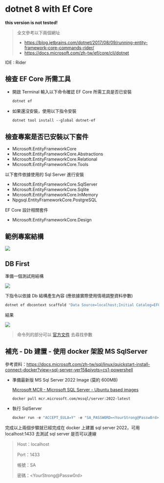 # dotnet 8 with Ef Core

**this version is not tested!**

> 全文參考以下兩個網址
> * https://blog.jetbrains.com/dotnet/2017/08/09/running-entity-framework-core-commands-rider/
> * https://docs.microsoft.com/zh-tw/ef/core/cli/dotnet

IDE : Rider

## 檢查 EF Core 所需工具

* 開啟 Terminal 輸入以下命令確認 EF Core 所需工具是否已安裝

    ```cl
    dotnet ef
    ```

* 如果還沒安裝，使用以下指令安裝

    ```cl
    dotnet tool install --global dotnet-ef
    ```

## 檢查專案是否已安裝以下套件

* Microsoft.EntityFrameworkCore
* Microsoft.EntityFrameworkCore.Abstractions
* Microsoft.EntityFrameworkCore.Relational
* Microsoft.EntityFrameworkCore.Tools

以下套件依據使用的 Sql Server 進行安裝

* Microsoft.EntityFrameworkCore.SqlServer
* Microsoft.EntityFrameworkCore.Sqlite
* Microsoft.EntityFrameworkCore.InMemory
* Npgsql.EntityFrameworkCore.PostgreSQL

EF Core 設計相關套件

* Microsoft.EntityFrameworkCore.Design

## 範例專案結構

![](https://i.imgur.com/Jb8VaAW.png)

## DB First

準備一個測試用結構

![](https://i.imgur.com/tHxKajW.png)

下指令以依據 Db 結構產生內容 (應依據實際使用情境調整資料參數)

```cl
dotnet ef dbcontext scaffold "Data Source=localhost;Initial Catalog=EFCoreSample;Persist Security Info=False;User ID=SA;Password=<YourStrong@Passw0rd>;Pooling=False;MultipleActiveResultSets=False;Encrypt=False;TrustServerCertificate=False" Microsoft.EntityFrameworkCore.SqlServer -c DbFirstContext
```

結果

![](https://i.imgur.com/rXb38yn.png)

> 命令列的部分可以 [官方文件](https://docs.microsoft.com/zh-tw/ef/core/cli/dotnet) 去尋找參數

## 補充 - Db 建置 - 使用 docker 架設 MS SqlServer

參考資料：https://docs.microsoft.com/zh-tw/sql/linux/quickstart-install-connect-docker?view=sql-server-ver15&pivots=cs1-powershell

* 準備最新版 MS Sql Server 2022 Image (莫約 600MB)

  [Microsoft MCR - Microsoft SQL Server - Ubuntu based images](https://mcr.microsoft.com/en-us/product/mssql/server/about)

  ```cli
  docker pull mcr.microsoft.com/mssql/server:2022-latest
  ```

* 執行 SqlServer

  ```cl
  docker run -e "ACCEPT_EULA=Y" -e "SA_PASSWORD=<YourStrong@Passw0rd>" -p 1433:1433 --name sql1 -h sql1 -d mcr.microsoft.com/mssql/server:2022-latest
  ```

完成以上兩個步驟就已經完成在 docker 上建置 sql server 2022，可用 localhost:1433 去測試 sql server 是否可以連線

> Host：localhost
>
> Port：1433
>
> 帳號：SA
>
> 密碼：\<YourStrong@Passw0rd\>
